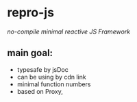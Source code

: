 # repro-js 
_no-compile minimal reactive JS Framework_

## main goal:
- typesafe by jsDoc
- can be using by cdn link
- minimal function numbers
- based on Proxy, <template>, taged template string
- can be coded a Alien Solitare game much lighter than React
- watch is don't belong to view / render
- raise my understandig, how can create this stuff better.
- try the Web Animation API nature way.
- will joining to Pure Web Fundation ??
- I can use of dev-tools full power under development time
- sprite sheet setup are easy, can final touch by dev-tools

## zignal 

The name is: Z I G N A L :: a gamechanger function;

```js
export const STATIC = Symbol('static');
export const DIRECT = Symbol('direct');

/** @typedef {(root:any, target: any, prop:string, value:any) => void} Watcher */

/** @type {<T>(watcher?: Watcher) => (state?: T | object) => T} */
export const zignal = (watcher = () => { }) => (state = {}) => {
  let root;
  /** @type {<T>(state?: T | object) => T} */
  const innerSignal = (state) => { 
    const proxy = new Proxy(
      Array.isArray(state) ? [] : {}, 
      {
        get: (target, prop) => target[prop],
        set: (target, prop, value) => {
          if (target?.[DIRECT]) {
            target[DIRECT](prop, target[prop], value);
          }
          target[prop] = (value !== null && typeof value === 'object' && !value[STATIC] && !value[DIRECT]) 
            ? innerSignal(value)
            : value
            ;
          watcher(root, target, prop, value);
          return true;
      }
    });
    Object.entries(state).map(([key, val]) => proxy[key] = val);
    return proxy;
  } 
  const end = innerSignal(state); 
  root = end;
  watcher(end);
  return root;
};
```

## TODO
- figure out invisible extra 2nd. layer of spot
- fix game mechanic 
- make a full functional gameplay
- make some component to build a whole game frame
- figure out what is the next game.
- universal cardgame engine
- teaser animation with Web Animaiton API
 
_grug no able see complexity demon, but grug sense presence in code base_
(https://grugbrain.dev/)


